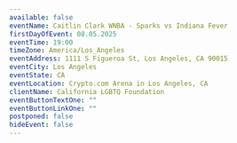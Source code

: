 ```yaml
---
available: false
eventName: Caitlin Clark WNBA - Sparks vs Indiana Fever
firstDayOfEvent: 08.05.2025
eventTime: 19:00
timeZone: America/Los_Angeles
eventAddress: 1111 S Figueroa St, Los Angeles, CA 90015
eventCity: Los Angeles
eventState: CA
eventLocation: Crypto.com Arena in Los Angeles, CA
clientName: California LGBTQ Foundation
eventButtonTextOne: ""
eventButtonLinkOne: ""
postponed: false
hideEvent: false
---
```


